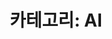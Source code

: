 ---
layout: category
title: "카테고리: AI"
category: AI
category_slug: AI
permalink: /categories/AI/
--- 